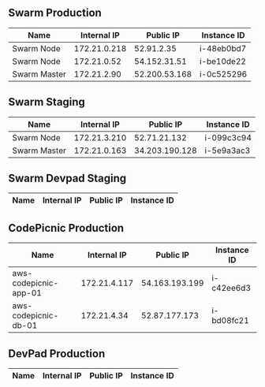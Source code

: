 ## Swarm Production
|  Name | Internal IP  | Public IP  | Instance ID |
|---|---|---|---|
| Swarm Node  | 172.21.0.218  |  52.91.2.35  | i-48eb0bd7
| Swarm Node  | 172.21.0.52  |  54.152.31.51  | i-be10de22
| Swarm Master  | 172.21.2.90  |  52.200.53.168  | i-0c525296
## Swarm Staging
|  Name | Internal IP  | Public IP  | Instance ID |
|---|---|---|---|
| Swarm Node  | 172.21.3.210  |  52.71.21.132  | i-099c3c94
| Swarm Master  | 172.21.0.163  |  34.203.190.128  | i-5e9a3ac3
## Swarm Devpad Staging
|  Name | Internal IP  | Public IP  | Instance ID |
|---|---|---|---|
## CodePicnic Production
|  Name | Internal IP  | Public IP  | Instance ID |
|---|---|---|---|
| aws-codepicnic-app-01  | 172.21.4.117  |  54.163.193.199  | i-c42ee6d3
| aws-codepicnic-db-01  | 172.21.4.34  |  52.87.177.173  | i-bd08fc21
## DevPad Production
|  Name | Internal IP  | Public IP  | Instance ID |
|---|---|---|---|
